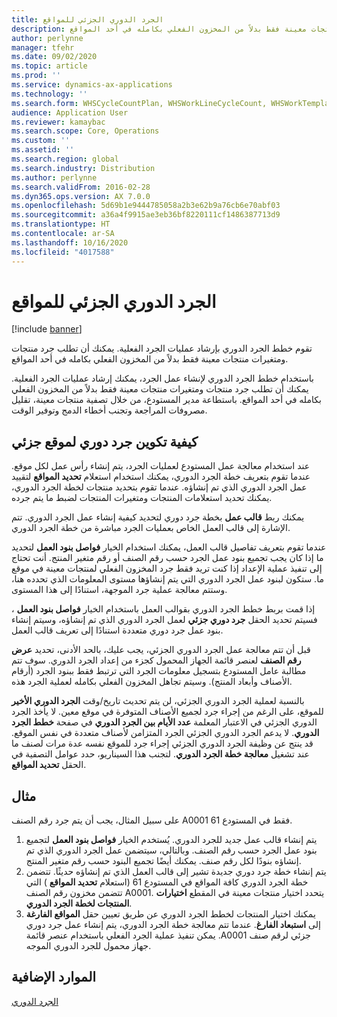 ```yaml
---
title: الجرد الدوري الجزئي للمواقع
description: تقوم خطط الجرد الدوري‬ بإرشاد عمليات الجرد الفعلية. يمكنك أن تطلب جرد منتجات ومتغيرات منتجات معينة فقط بدلاً من المخزون الفعلي‬ بكامله في أحد المواقع.
author: perlynne
manager: tfehr
ms.date: 09/02/2020
ms.topic: article
ms.prod: ''
ms.service: dynamics-ax-applications
ms.technology: ''
ms.search.form: WHSCycleCountPlan, WHSWorkLineCycleCount, WHSWorkTemplateLineGroup, WHSWorkTemplateTable, WHSRFMenuItemCycleCount, WHSCycleCountPlanListPage
audience: Application User
ms.reviewer: kamaybac
ms.search.scope: Core, Operations
ms.custom: ''
ms.assetid: ''
ms.search.region: global
ms.search.industry: Distribution
ms.author: perlynne
ms.search.validFrom: 2016-02-28
ms.dyn365.ops.version: AX 7.0.0
ms.openlocfilehash: 5d69b1e9444785058a2b3e62b9a76cb6e70abf03
ms.sourcegitcommit: a36a4f9915ae3eb36bf8220111cf1486387713d9
ms.translationtype: HT
ms.contentlocale: ar-SA
ms.lasthandoff: 10/16/2020
ms.locfileid: "4017588"
---
```

# <a name="partial-location-cycle-counting"></a>الجرد الدوري الجزئي للمواقع

[!include [banner](../includes/banner.md)]

تقوم خطط الجرد الدوري‬ بإرشاد عمليات الجرد الفعلية. يمكنك أن تطلب جرد منتجات ومتغيرات منتجات معينة فقط بدلاً من المخزون الفعلي‬ بكامله في أحد المواقع.

باستخدام خطط الجرد الدوري‬ لإنشاء عمل الجرد، يمكنك إرشاد عمليات الجرد الفعلية. يمكنك أن تطلب جرد منتجات ومتغيرات منتجات معينة فقط بدلاً من المخزون الفعلي‬ بكامله في أحد المواقع. باستطاعة مدير المستودع، من خلال تصفية منتجات معينة، تقليل مصروفات المراجعة وتجنب أخطاء الدمج وتوفير الوقت.

## <a name="how-to-configure-partial-location-cycle-counting"></a>كيفية تكوين جرد دوري لموقع جزئي
عند استخدام معالجة عمل المستودع لعمليات الجرد، يتم إنشاء رأس عمل لكل موقع. عندما تقوم بتعريف خطة الجرد الدوري، يمكنك استخدام استعلام **تحديد المواقع‬** لتقييد عمل الجرد الدوري الذي تم إنشاؤه. عندما تقوم بتحديد منتجات لخطة الجرد الدوري، يمكنك تحديد استعلامات المنتجات ومتغيرات المنتجات لضبط ما يتم جرده. 

يمكنك ربط **قالب عمل** بخطة جرد دوري لتحديد كيفية إنشاء عمل الجرد الدوري. تتم الإشارة إلى قالب العمل الخاص بعمليات الجرد مباشرة من خطة الجرد الدوري. 

عندما تقوم بتعريف تفاصيل قالب العمل، يمكنك استخدام الخيار **فواصل بنود العمل** لتحديد ما إذا كان يجب تجميع بنود عمل الجرد حسب رقم الصنف أو رقم متغير المنتج. أنت تحتاج إلى تنفيذ عملية الإعداد إذا كنت تريد فقط جرد المخزون الفعلي لمنتجات معينة في موقع ما. ستكون لبنود عمل الجرد الدوري التي يتم إنشاؤها مستوى المعلومات الذي تحدده هنا، وستتم معالجة عملية جرد الموجهة، استنادًا إلى هذا المستوى. 

إذا قمت بربط خطط الجرد الدوري بقوالب العمل باستخدام الخيار **فواصل بنود العمل** ، فسيتم تحديد الحقل **جرد دوري جزئي‬** لعمل الجرد الدوري الذي تم إنشاؤه، وسيتم إنشاء بنود عمل جرد دوري متعددة استنادًا إلى تعريف قالب العمل. 

قبل أن تتم معالجة عمل الجرد الدوري الجزئي، يجب عليك، بالحد الأدنى، تحديد **عرض رقم الصنف** لعنصر قائمة الجهاز المحمول كجزء من إعداد الجرد الدوري. سوف تتم مطالبة عامل المستودع بتسجيل معلومات الجرد التي ترتبط فقط ببنود الجرد (أرقام الأصناف وأبعاد المنتج). وسيتم تجاهل المخزون الفعلي بكامله لعملية الجرد هذه. 

بالنسبة لعملية الجرد الدوري الجزئي، لن يتم تحديث تاريخ/وقت **الجرد الدوري الأخير** للموقع، على الرغم من إجراء جرد لجميع الأصناف المتوفرة في موقع معين. لا يأخذ الجرد الدوري الجزئي في الاعتبار المعلمة **عدد الأيام بين الجرد الدوري** في صفحة **خطط الجرد الدوري**. لا يدعم الجرد الدوري الجزئي الجرد المتزامن لأصناف متعددة في نفس الموقع. قد ينتج عن وظيفة الجرد الدوري الجزئي إجراء جرد للموقع نفسه عدة مرات لصنف ما عند تشغيل **معالجة خطة الجرد الدوري**. لتجنب هذا السيناريو، حدد عوامل التصفية في الحقل **تحديد المواقع**.

## <a name="example"></a>مثال
على سبيل المثال، يجب أن يتم جرد رقم الصنف A0001 فقط في المستودع 61.

1.  يتم إنشاء قالب عمل جديد للجرد الدوري. يُستخدم الخيار **فواصل بنود العمل‬** لتجميع بنود عمل الجرد حسب رقم الصنف. وبالتالي، سيتضمن عمل الجرد الدوري الذي تم إنشاؤه بنودًا لكل رقم صنف. يمكنك أيضًا تجميع البنود حسب رقم متغير المنتج.
2.  يتم إنشاء خطة جرد دوري جديدة تشير إلى قالب العمل الذي تم إنشاؤه حديثًا. تتضمن خطة الجرد الدوري كافة المواقع في المستودع 61 (استعلام **تحديد المواقع** ) التي تتضمن مخزون رقم الصنف A0001. يتحدد اختيار منتجات معينة في المقطع **اختيارات المنتجات لخطة الجرد الدوري‬**.
3.  يمكنك اختيار المنتجات لخطط الجرد الدوري عن طريق تعيين حقل **‬‏‫المواقع الفارغة** إلى **‬‏‫استبعاد الفارغ**. عندما تتم معالجة خطة الجرد الدوري، يتم إنشاء عمل جرد دوري جزئي لرقم صنف A0001.‬ يمكن تنفيذ عملية الجرد الفعلي باستخدام عنصر قائمة جهاز محمول للجرد الدوري الموجه.



<a name="additional-resources"></a>الموارد الإضافية
--------

[الجرد الدوري](cycle-counting.md)

